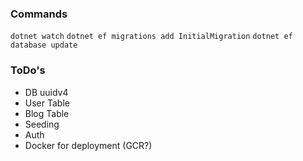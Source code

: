 ### Commands

`dotnet watch`
`dotnet ef migrations add InitialMigration`
`dotnet ef database update`

### ToDo's

- DB uuidv4
- User Table
- Blog Table
- Seeding
- Auth
- Docker for deployment (GCR?)